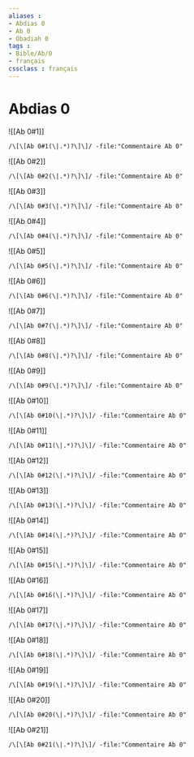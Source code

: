 ```yaml
---
aliases : 
- Abdias 0
- Ab 0
- Obadiah 0
tags : 
- Bible/Ab/0
- français
cssclass : français
---
```


# Abdias 0

![[Ab 0#1]]

```query
/\[\[Ab 0#1(\|.*)?\]\]/ -file:"Commentaire Ab 0"
```

![[Ab 0#2]]

```query
/\[\[Ab 0#2(\|.*)?\]\]/ -file:"Commentaire Ab 0"
```

![[Ab 0#3]]

```query
/\[\[Ab 0#3(\|.*)?\]\]/ -file:"Commentaire Ab 0"
```

![[Ab 0#4]]

```query
/\[\[Ab 0#4(\|.*)?\]\]/ -file:"Commentaire Ab 0"
```

![[Ab 0#5]]

```query
/\[\[Ab 0#5(\|.*)?\]\]/ -file:"Commentaire Ab 0"
```

![[Ab 0#6]]

```query
/\[\[Ab 0#6(\|.*)?\]\]/ -file:"Commentaire Ab 0"
```

![[Ab 0#7]]

```query
/\[\[Ab 0#7(\|.*)?\]\]/ -file:"Commentaire Ab 0"
```

![[Ab 0#8]]

```query
/\[\[Ab 0#8(\|.*)?\]\]/ -file:"Commentaire Ab 0"
```

![[Ab 0#9]]

```query
/\[\[Ab 0#9(\|.*)?\]\]/ -file:"Commentaire Ab 0"
```

![[Ab 0#10]]

```query
/\[\[Ab 0#10(\|.*)?\]\]/ -file:"Commentaire Ab 0"
```

![[Ab 0#11]]

```query
/\[\[Ab 0#11(\|.*)?\]\]/ -file:"Commentaire Ab 0"
```

![[Ab 0#12]]

```query
/\[\[Ab 0#12(\|.*)?\]\]/ -file:"Commentaire Ab 0"
```

![[Ab 0#13]]

```query
/\[\[Ab 0#13(\|.*)?\]\]/ -file:"Commentaire Ab 0"
```

![[Ab 0#14]]

```query
/\[\[Ab 0#14(\|.*)?\]\]/ -file:"Commentaire Ab 0"
```

![[Ab 0#15]]

```query
/\[\[Ab 0#15(\|.*)?\]\]/ -file:"Commentaire Ab 0"
```

![[Ab 0#16]]

```query
/\[\[Ab 0#16(\|.*)?\]\]/ -file:"Commentaire Ab 0"
```

![[Ab 0#17]]

```query
/\[\[Ab 0#17(\|.*)?\]\]/ -file:"Commentaire Ab 0"
```

![[Ab 0#18]]

```query
/\[\[Ab 0#18(\|.*)?\]\]/ -file:"Commentaire Ab 0"
```

![[Ab 0#19]]

```query
/\[\[Ab 0#19(\|.*)?\]\]/ -file:"Commentaire Ab 0"
```

![[Ab 0#20]]

```query
/\[\[Ab 0#20(\|.*)?\]\]/ -file:"Commentaire Ab 0"
```

![[Ab 0#21]]

```query
/\[\[Ab 0#21(\|.*)?\]\]/ -file:"Commentaire Ab 0"
```

